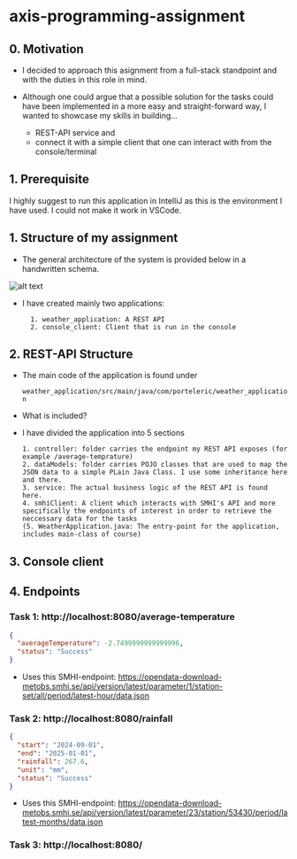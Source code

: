 # axis-programming-assignment


## 0. Motivation

* I decided to approach this asignment from a full-stack standpoint and with the duties in this role in mind. 

* Although one could argue that a possible solution for the tasks could have been implemented in a more easy and straight-forward way, I wanted to showcase my skills in building...
    * REST-API service and 
    * connect it with a simple client that one can interact with from the console/terminal

## 1. Prerequisite

I highly suggest to run this application in IntelliJ as this is the environment I have used. I could not make it work in VSCode.

## 1. Structure of my assignment

* The general architecture of the system is provided below in a handwritten schema.

![alt text](attachments/IMG_9287.png)

* I have created mainly two applications:

        1. weather_application: A REST API 
        2. console_client: Client that is run in the console 

## 2. REST-API Structure

* The main code of the application is found under 

    ``` weather_application/src/main/java/com/porteleric/weather_application ```
    
* What is included?
* I have divided the application into 5 sections

      1. controller: folder carries the endpoint my REST API exposes (for example /average-temprature)
      2. dataModels: folder carries POJO classes that are used to map the JSON data to a simple PLain Java Class. I use some inheritance here and there.
      3. service: The actual business logic of the REST API is found here.
      4. smhiClient: A client which interacts with SMHI's API and more specifically the endpoints of interest in order to retrieve the neccessary data for the tasks
      (5. WeatherApplication.java: The entry-point for the application, includes main-class of course)
      
## 3. Console client



## 4. Endpoints

### Task 1: http://localhost:8080/average-temperature

```json
{
  "averageTemperature": -2.7499999999999996,
  "status": "Success"
}
```

* Uses this SMHI-endpoint: https://opendata-download-metobs.smhi.se/api/version/latest/parameter/1/station-set/all/period/latest-hour/data.json


### Task 2: http://localhost:8080/rainfall

```json
{
  "start": "2024-09-01",
  "end": "2025-01-01",
  "rainfall": 267.6,
  "unit": "mm",
  "status": "Success"
}
```

* Uses this SMHI-endpoint: https://opendata-download-metobs.smhi.se/api/version/latest/parameter/23/station/53430/period/latest-months/data.json


### Task 3: http://localhost:8080/
